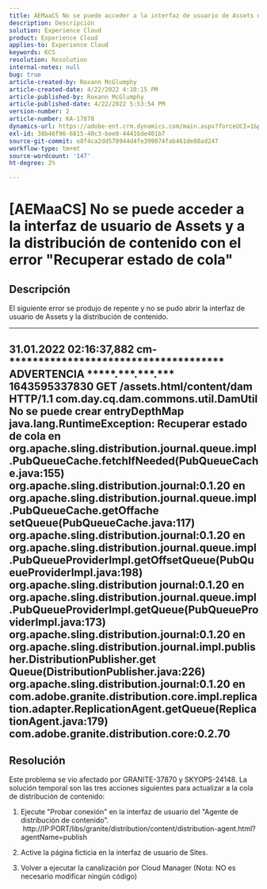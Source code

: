 ```yaml
---
title: AEMaaCS No se puede acceder a la interfaz de usuario de Assets ni a la distribución de contenido con el error "Recuperar estado de cola"
description: Descripción
solution: Experience Cloud
product: Experience Cloud
applies-to: Experience Cloud
keywords: KCS
resolution: Resolution
internal-notes: null
bug: true
article-created-by: Roxann McGlumphy
article-created-date: 4/22/2022 4:10:15 PM
article-published-by: Roxann McGlumphy
article-published-date: 4/22/2022 5:53:54 PM
version-number: 2
article-number: KA-17878
dynamics-url: https://adobe-ent.crm.dynamics.com/main.aspx?forceUCI=1&pagetype=entityrecord&etn=knowledgearticle&id=bd9c70ac-56c2-ec11-983e-0022480abde0
exl-id: 38b46f96-6815-40c3-bee0-44416de401b7
source-git-commit: e8f4ca2dd578944d4fe399074fab461de88ad247
workflow-type: tm+mt
source-wordcount: '147'
ht-degree: 2%

---
```


# [AEMaaCS] No se puede acceder a la interfaz de usuario de Assets y a la distribución de contenido con el error &quot;Recuperar estado de cola&quot;

## Descripción


El siguiente error se produjo de repente y no se pudo abrir la interfaz de usuario de Assets y la distribución de contenido.

---------
31.01.2022 02:16:37,882 cm-\*\*\*\*\*\*\*\*\*\*\*\*\*\*\*\*\*\*\*\*\*\*\*\*\*\*\*\*\*\*\*\*\*\*\*\*\* ADVERTENCIA \*\*\*\*\*.\*\*\*.\*\*\*.\*\*\* 1643595337830 GET /assets.html/content/dam HTTP/1.1 com.day.cq.dam.commons.util.DamUtil No se puede crear entryDepthMap java.lang.RuntimeException: Recuperar estado de cola en org.apache.sling.distribution.journal.queue.impl.PubQueueCache.fetchIfNeeded(PubQueueCache.java:155) org.apache.sling.distribution.journal:0.1.20 en org.apache.sling.distribution.journal.queue.impl.PubQueueCache.getOffache setQueue(PubQueueCache.java:117) org.apache.sling.distribution.journal:0.1.20 en org.apache.sling.distribution.journal.queue.impl.PubQueueProviderImpl.getOffsetQueue(PubQueueProviderImpl.java:198) org.apache.sling.distribution journal:0.1.20 en org.apache.sling.distribution.journal.queue.impl.PubQueueProviderImpl.getQueue(PubQueueProviderImpl.java:173) org.apache.sling.distribution.journal:0.1.20 en org.apache.sling.distribution.journal.impl.publisher.DistributionPublisher.get Queue(DistributionPublisher.java:226) org.apache.sling.distribution.journal:0.1.20 en com.adobe.granite.distribution.core.impl.replication.adapter.ReplicationAgent.getQueue(ReplicationAgent.java:179) com.adobe.granite.distribution.core:0.2.70
---------


## Resolución


Este problema se vio afectado por GRANITE-37870 y SKYOPS-24148.
La solución temporal son las tres acciones siguientes para actualizar a la cola de distribución de contenido:

1. Ejecute &quot;Probar conexión&quot; en la interfaz de usuario del &quot;Agente de distribución de contenido&quot;.
   http://IP:PORT/libs/granite/distribution/content/distribution-agent.html?agentName=publish

2. Active la página ficticia en la interfaz de usuario de Sites.

3. Volver a ejecutar la canalización por Cloud Manager (Nota: NO es necesario modificar ningún código)
